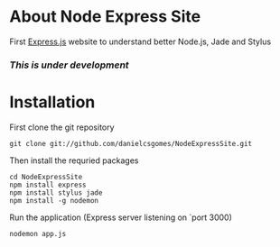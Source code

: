 About Node Express Site
=======================

First [Express.js](http://expressjs.com/) website to understand better Node.js, Jade and Stylus

### _This is under development_

# Installation

First clone the git repository

`git clone git://github.com/danielcsgomes/NodeExpressSite.git`

Then install the requried packages

```
cd NodeExpressSite
npm install express
npm install stylus jade
npm install -g nodemon
```

Run the application (Express server listening on `port 3000)

`nodemon app.js`
